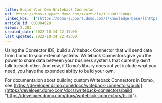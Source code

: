```yaml
---
title: Build Your Own Writeback Connector
url: https://domo-support.domo.com/s/article/1500003318001
linked_kbs:  ['[https://domo-support.domo.com/s/knowledge-base/](https://domo-support.domo.com/s/knowledge-base/)', '[https://domo-support.domo.com/s/](https://domo-support.domo.com/s/)', '[https://domo-support.domo.com/s/topic/0TO5w000000Zan1GAC](https://domo-support.domo.com/s/topic/0TO5w000000Zan1GAC)', '[https://domo-support.domo.com/s/topic/0TO5w000000ZanYGAS](https://domo-support.domo.com/s/topic/0TO5w000000ZanYGAS)', '[https://domo-support.domo.com/s/article/1500003318001](https://domo-support.domo.com/s/article/1500003318001)', '[https://domo-support.domo.com/s/topic/0TO5w000000ZanYGAS/developer-topics](https://domo-support.domo.com/s/topic/0TO5w000000ZanYGAS/developer-topics)', '[https://domo-support.domo.com/s/article/360043429933](https://domo-support.domo.com/s/article/360043429933)', '[https://domo-support.domo.com/s/article/360043429953](https://domo-support.domo.com/s/article/360043429953)', '[https://domo-support.domo.com/s/article/360042925494](https://domo-support.domo.com/s/article/360042925494)', '[https://domo-support.domo.com/s/article/360043429913](https://domo-support.domo.com/s/article/360043429913)', '[https://domo-support.domo.com/s/article/4408174643607](https://domo-support.domo.com/s/article/4408174643607)', '[https://domo-support.domo.com/s/login/](https://domo-support.domo.com/s/login/)']
article_id: 000004628
views: 2,203
created_date: 2022-10-24 22:17:00
last updated: 2022-10-24 22:42:00
---
```




Using the Connector IDE, build a Writeback Connector that will send data from Domo to your external systems. Writeback Connectors give you the power to share data between your business systems that currently don't talk to each other. And now, if Domo’s library does not yet include what you need, you have the expanded ability to build your own.


For documentation about building custom Writeback Connectors in Domo, see [https://developer.domo.com/docs/writeback-connectors/build](https://developer.domo.com/docs/writeback-connectors/build "https://developer.domo.com/docs/writeback-connectors/build").

